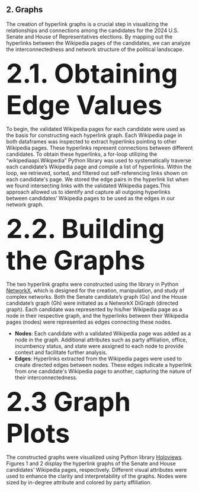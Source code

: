 ## 2. Graphs

The creation of hyperlink graphs is a crucial step in visualizing the relationships and connections among the candidates for the 2024 U.S. Senate and House of Representatives elections. By mapping out the hyperlinks between the Wikipedia pages of the candidates, we can analyze the interconnectedness and network structure of the political landscape.

<span style="font-size: 5em;">**2.1. Obtaining Edge Values**</span>

To begin, the validated Wikipedia pages for each candidate were used as the basis for constructing each hyperlink graph. Each Wikipedia page in both dataframes was inspected to extract hyperlinks pointing to other Wikipedia pages. These hyperlinks represent connections between different candidates. To obtain these hyperlinks, a for-loop utilizing the “wikipediaapi.Wikipedia” Python library was used to systematically traverse each candidate’s Wikipedia page and compile a list of hyperlinks. Within the loop, we retrieved, sorted, and filtered out self-referencing links shown on each candidate's page. We stored the edge pairs in the hyperlink list when we found intersecting links with the validated Wikipedia pages.This approach allowed us to identify and capture all outgoing hyperlinks between candidates’ Wikipedia pages to be used as the edges in our network graph.

<span style="font-size: 5em;">**2.2. Building the Graphs**</span>

The two hyperlink graphs were constructed using the library in Python [NetworkX](https://networkx.org/), which is designed for the creation, manipulation, and study of complex networks. Both the Senate candidate’s graph (Gs) and the House candidate’s graph (Gh) were initiated as a NetworkX DiGraph (directed graph). Each candidate was represented by his/her Wikipedia page as a node in their respective graph, and the hyperlinks between their Wikipedia pages (nodes) were represented as edges connecting these nodes.

* **Nodes**: Each candidate with a validated Wikipedia page was added as a node in the graph. Additional attributes such as party affiliation, office, incumbency status, and state were assigned to each node to provide context and facilitate further analysis.
* **Edges**: Hyperlinks extracted from the Wikipedia pages were used to create directed edges between nodes. These edges indicate a hyperlink from one candidate's Wikipedia page to another, capturing the nature of their interconnectedness.
  
<span style="font-size: 5em;">**2.3 Graph Plots**</span>

The constructed graphs were visualized using Python library [Holoviews](https://www.holoviews.org/). Figures 1 and 2 display the hyperlink graphs of the Senate and House candidates’ Wikipedia pages, respectively. Different visual attributes were used to enhance the clarity and interpretability of the graphs. Nodes were sized by in-degree attribute and colored by party affiliation.

